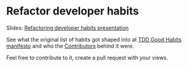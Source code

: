 # Refactor developer habits

Slides: [Refactoring developer habits presentation](http://www.slideshare.net/neomatrix369/refactoring-developer-habits-62785350)

See what the original list of habits got shaped into at [TDD Good Habits manifesto](tdd-manifesto/tdd-good-habits-manifesto.md) and who the [Contributors](tdd-manifesto/contributors.md) behind it were.

Feel free to contribute to it, create a pull request with your views.
